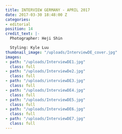```yaml
---
title: INTERVIEW GERMANY - APRIL 2017
date: 2017-03-30 18:48:00 Z
categories:
- editorial
position: 14
credit_text: |-
  Photographer: Heji Shin

  Styling: Kyle Luu
thumbnail_image: "/uploads/InterviewDE_cover.jpg"
images:
- path: "/uploads/InterviewDE1.jpg"
  class: full
- path: "/uploads/InterviewDe2.jpg"
  class: full
- path: "/uploads/interviewDE3.jpg"
  class: full
- path: "/uploads/InterviewDE4.jpg"
  class: full
- path: "/uploads/InterviewDE5.jpg"
  class: full
- path: "/uploads/InterviewDE6.jpg"
  class: full
- path: "/uploads/InterviewDE7.jpg"
  class: full
---
```


